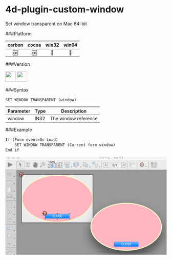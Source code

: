 # 4d-plugin-custom-window
Set window transparent on Mac 64-bit

###Platform

| carbon | cocoa | win32 | win64 |
|:------:|:-----:|:---------:|:---------:|
|🆗|🆗|🚫|🚫|

###Version

<img src="https://cloud.githubusercontent.com/assets/1725068/22371270/93e3661c-e4d9-11e6-9021-4a9754c70630.png" width="32" height="32" /> <img src="https://cloud.githubusercontent.com/assets/1725068/18940648/2192ddba-8645-11e6-864d-6d5692d55717.png" width="32" height="32" />

###Syntax

```
SET WINDOW TRANSPARENT (window)
```

Parameter|Type|Description
------------|------|----
window|IN32|The window reference

###Example

```
If (Form event=On Load)
	SET WINDOW TRANSPARENT (Current form window)
End if 
```

![](image.png)
